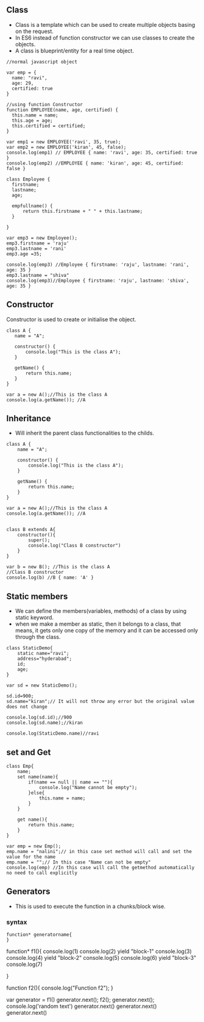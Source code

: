 ## Class
  - Class is a template which can be used to create multiple objects basing on the request.
  - In ES6 instead of function constructor we can use classes to create the objects.
  - A class is blueprint/entity for a real time object.
  
  ```
  //normal javascript object

var emp = {
    name: "ravi",
    age: 29,
    certified: true
}

//using function Constructor
function EMPLOYEE(name, age, certified) {
    this.name = name;
    this.age = age;
    this.certified = certified;
}

var emp1 = new EMPLOYEE('ravi', 35, true);
var emp2 = new EMPLOYEE('kiran', 45, false);
console.log(emp1) // EMPLOYEE { name: 'ravi', age: 35, certified: true }
console.log(emp2) //EMPLOYEE { name: 'kiran', age: 45, certified: false }

class Employee {
    firstname;
    lastname;
    age;

    empfullname() {
        return this.firstname + " " + this.lastname;
    }

}

var emp3 = new Employee();
emp3.firstname = 'raju'
emp3.lastname = 'rani'
emp3.age =35;

console.log(emp3) //Employee { firstname: 'raju', lastname: 'rani', age: 35 }
emp3.lastname = "shiva"
console.log(emp3)//Employee { firstname: 'raju', lastname: 'shiva', age: 35 }

```
## Constructor
   Constructor is used to create or initialise the object.
   
 ```
 class A {
    name = "A";

    constructor() {
        console.log("This is the class A");
    }

    getName() {
        return this.name;
    }
}

var a = new A();//This is the class A
console.log(a.getName()); //A

```

## Inheritance
- Will inherit the parent class functionalities to the childs.

```
class A {
    name = "A";

    constructor() {
        console.log("This is the class A");
    }

    getName() {
        return this.name;
    }
}

var a = new A();//This is the class A
console.log(a.getName()); //A


class B extends A{
    constructor(){
        super();
        console.log("Class B constructor")
    }
}

var b = new B(); //This is the class A
//Class B constructor
console.log(b) //B { name: 'A' }

```

## Static members
- We can define the members(variables, methods) of a class by using static keyword.
- when we make a member as static, then it belongs to a class, that means, it gets only one copy of the memory and it can be accessed only through the class.

```
class StaticDemo{
    static name="ravi";
    address="hyderabad";
    id;
    age;
}

var sd = new StaticDemo();

sd.id=900;
sd.name="kiran";// It will not throw any error but the original value does not change

console.log(sd.id);//900
console.log(sd.name);//kiran

console.log(StaticDemo.name)//ravi

```

## set and Get 

```
class Emp{
    name;
    set name(name){
        if(name == null || name == ""){
            console.log("Name cannot be empty");
        }else{
            this.name = name;
        }
    }

    get name(){
        return this.name;
    }
}

var emp = new Emp();
emp.name = "nalini";// in this case set method will call and set the value for the name
emp.name = "";// In this case "Name can not be empty"
console.log(emp) //In this case will call the getmethod automatically no need to call explicitly

```

## Generators
- This is used to execute the function in a chunks/block wise.


### syntax

```
function* generatorname{
}

```
function* f1(){
    console.log(1)
    console.log(2)
    yield "block-1"
    console.log(3)
    console.log(4)
    yield "block-2"
    console.log(5)
    console.log(6)
    yield "block-3"
    console.log(7)

}

function f2(){
    console.log("Function f2");
}

var generator = f1()
generator.next();
f2();
generator.next();
console.log('random text')
generator.next()
generator.next()
generator.next()

```
